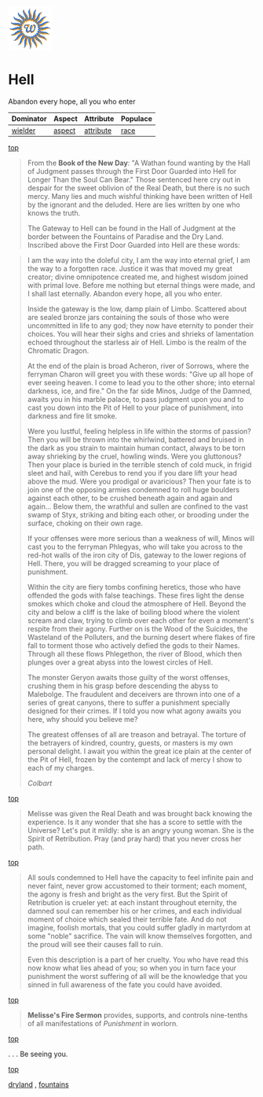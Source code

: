 ![wsun](assets/wsun.gif)

# Hell

Abandon every hope, all you who enter

|  Dominator           |  Aspect            |  Attribute               |  Populace      | 
| -------------------- | ------------------ | ------------------------ | -------------- | 
|  [wielder](wielder)  |  [aspect](aspect)  |  [attribute](attribute)  |  [race](race)  | 

 [top](#top) 
>
>  From the **Book of the New Day**: "A Wathan found wanting by the Hall of Judgment passes through the First Door Guarded into Hell for Longer Than the Soul Can Bear." Those sentenced here cry out in despair for the sweet oblivion of the Real Death, but there is no such mercy. Many lies and much wishful thinking have been written of Hell by the ignorant and the deluded. Here are lies written by one who knows the truth. 
>
>   The Gateway to Hell can be found in the Hall of Judgment at the border between the Fountains of Paradise and the Dry Land. Inscribed above the First Door Guarded into Hell are these words: 

> 
> I am the way into the doleful city,
> I am the way into eternal grief,
> I am the way to a forgotten race.
> Justice it was that moved my great creator;
> divine omnipotence created me,
> and highest wisdom joined with primal love.
> Before me nothing but eternal things
> were made, and I shall last eternally.
> Abandon every hope, all you who enter.
>
>   Inside the gateway is the low, damp plain of Limbo. Scattered about are sealed bronze jars containing the souls of those who were uncommitted in life to any god; they now have eternity to ponder their choices. You will hear their sighs and cries and shrieks of lamentation echoed throughout the starless air of Hell. Limbo is the realm of the Chromatic Dragon. 
>
>   At the end of the plain is broad Acheron, river of Sorrows, where the ferryman Charon will greet you with these words: "Give up all hope of ever seeing heaven. I come to lead you to the other shore; into eternal darkness, ice, and fire." On the far side Minos, Judge of the Damned, awaits you in his marble palace, to pass judgment upon you and to cast you down into the Pit of Hell to your place of punishment, into darkness and fire lit smoke. 
>
>   Were you lustful, feeling helpless in life within the storms of passion? Then you will be thrown into the whirlwind, battered and bruised in the dark as you strain to maintain human contact, always to be torn away shrieking by the cruel, howling winds. Were you gluttonous? Then your place is buried in the terrible stench of cold muck, in frigid sleet and hail, with Cerebus to rend you if you dare lift your head above the mud. Were you prodigal or avaricious? Then your fate is to join one of the opposing armies condemned to roll huge boulders against each other, to be crushed beneath again and again and again... Below them, the wrathful and sullen are confined to the vast swamp of Styx, striking and biting each other, or brooding under the surface, choking on their own rage. 
>
>   If your offenses were more serious than a weakness of will, Minos will cast you to the ferryman Phlegyas, who will take you across to the red-hot walls of the iron city of Dis, gateway to the lower regions of Hell. There, you will be dragged screaming to your place of punishment. 
>
>   Within the city are fiery tombs confining heretics, those who have offended the gods with false teachings. These fires light the dense smokes which choke and cloud the atmosphere of Hell. Beyond the city and below a cliff is the lake of boiling blood where the violent scream and claw, trying to climb over each other for even a moment's respite from their agony. Further on is the Wood of the Suicides, the Wasteland of the Polluters, and the burning desert where flakes of fire fall to torment those who actively defied the gods to their Names. Through all these flows Phlegethon, the river of Blood, which then plunges over a great abyss into the lowest circles of Hell. 
>
>   The monster Geryon awaits those guilty of the worst offenses, crushing them in his grasp before descending the abyss to Malebolge. The fraudulent and deceivers are thrown into one of a series of great canyons, there to suffer a punishment specially designed for their crimes. If I told you now what agony awaits you here, why should you believe me? 
>
>   The greatest offenses of all are treason and betrayal. The torture of the betrayers of kindred, country, guests, or masters is my own personal delight. I await you within the great ice plain at the center of the Pit of Hell, frozen by the contempt and lack of mercy I show to each of my charges. 
>
>   *Colbart* 

 [top](#top) 
>
>   Melisse was given the Real Death and was brought back knowing the experience. Is it any wonder that she has a score to settle with the Universe? Let's put it mildly: she is an angry young woman. She is the Spirit of Retribution. Pray (and pray hard) that you never cross her path. 
>
>   

 [top](#top) 
>
>   All souls condemned to Hell have the capacity to feel infinite pain and never faint, never grow accustomed to their torment; each moment, the agony is fresh and bright as the very first. But the Spirit of Retribution is crueler yet: at each instant throughout eternity, the damned soul can remember his or her crimes, and each individual moment of choice which sealed their terrible fate. And do not imagine, foolish mortals, that you could suffer gladly in martyrdom at some "noble" sacrifice. The vain will know themselves forgotten, and the proud will see their causes fall to ruin. 
>
>   Even this description is a part of her cruelty. You who have read this now know what lies ahead of you; so when you in turn face your punishment the worst suffering of all will be the knowledge that you sinned in full awareness of the fate you could have avoided. 

 [top](#top) 
>
>  **Melisse's Fire Sermon** provides, supports, and controls nine-tenths of all manifestations of *Punishment* in worlorn.

 [top](#top) 

. . . Be seeing you.

 [top](#top) 

 [dryland](dryland.md) ,  [fountains](fountains.md) 

 